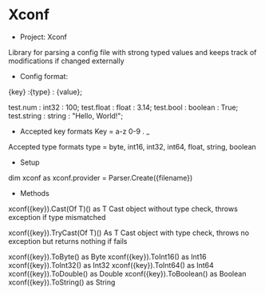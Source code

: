 # Xconf

- Project: Xconf

Library for parsing a config file with strong typed values and keeps track of modifications if changed externally

- Config format:

{key}       :{type}   : {value};

test.num    : int32   : 100;
test.float  : float   : 3.14;
test.bool   : boolean : True;
test.string : string  : "Hello, World!";  

- Accepted key formats
Key      = a-z 0-9 . _

Accepted type formats
type     = byte, int16, int32, int64, float, string, boolean

- Setup

dim xconf as xconf.provider = Parser.Create({filename})

- Methods

xconf({key}).Cast(Of T)() as T
Cast object without type check, throws exception if type mismatched

xconf({key}).TryCast(Of T)() As T
Cast object with type check, throws no exception but returns nothing if fails

xconf({key}).ToByte() as Byte
xconf({key}).ToInt16() as Int16
xconf({key}).ToInt32() as Int32
xconf({key}).ToInt64() as Int64
xconf({key}).ToDouble() as Double
xconf({key}).ToBoolean() as Boolean
xconf({key}).ToString() as String
